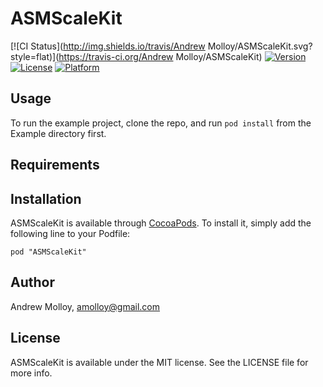 # ASMScaleKit

[![CI Status](http://img.shields.io/travis/Andrew Molloy/ASMScaleKit.svg?style=flat)](https://travis-ci.org/Andrew Molloy/ASMScaleKit)
[![Version](https://img.shields.io/cocoapods/v/ASMScaleKit.svg?style=flat)](http://cocoadocs.org/docsets/ASMScaleKit)
[![License](https://img.shields.io/cocoapods/l/ASMScaleKit.svg?style=flat)](http://cocoadocs.org/docsets/ASMScaleKit)
[![Platform](https://img.shields.io/cocoapods/p/ASMScaleKit.svg?style=flat)](http://cocoadocs.org/docsets/ASMScaleKit)

## Usage

To run the example project, clone the repo, and run `pod install` from the Example directory first.

## Requirements

## Installation

ASMScaleKit is available through [CocoaPods](http://cocoapods.org). To install
it, simply add the following line to your Podfile:

    pod "ASMScaleKit"

## Author

Andrew Molloy, amolloy@gmail.com

## License

ASMScaleKit is available under the MIT license. See the LICENSE file for more info.

